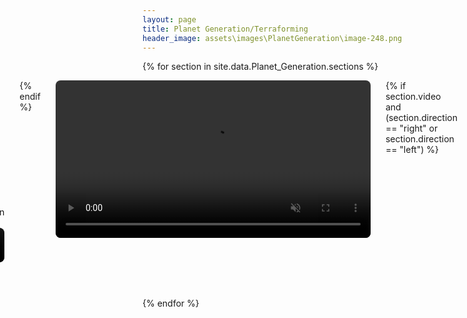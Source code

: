 ```yaml
---
layout: page
title: Planet Generation/Terraforming
header_image: assets\images\PlanetGeneration\image-248.png
---
```


<style>
.responsive-flex {
  display: flex;
  align-items: flex-start;
  gap: 24px;
  margin-bottom: 40px;
}
.responsive-flex video {
  border-radius: 8px;
  flex-shrink: 0;
  max-width: 100%;
  height: auto;
}
@media (max-width: 900px) {
  .responsive-flex {
    flex-direction: column !important;
    gap: 16px;
  }
  .responsive-flex video {
    width: 100% !important;
    max-width: 100%;
  }
}
</style>

{% for section in site.data.Planet_Generation.sections %}
  <div class="responsive-flex"{% if section.direction == "right" %} style="flex-direction: row-reverse;"{% endif %}>
  {% if section.video and (section.direction == "right" or section.direction == "left") %}
    <video src="{{ section.video }}" width="600" loop autoplay muted>
      Your browser does not support the video tag.
    </video>
  {% endif %}
    <div>
      <h3>{{ section.title }}</h3>
      {{ section.content | markdownify }}
        {% if section.video and section.direction == "below" %}
      <video src="{{ section.video }}" width="600" loop autoplay muted>
        Your browser does not support the video tag.
      </video>
  {% endif %}
    </div>
  </div>
{% endfor %}